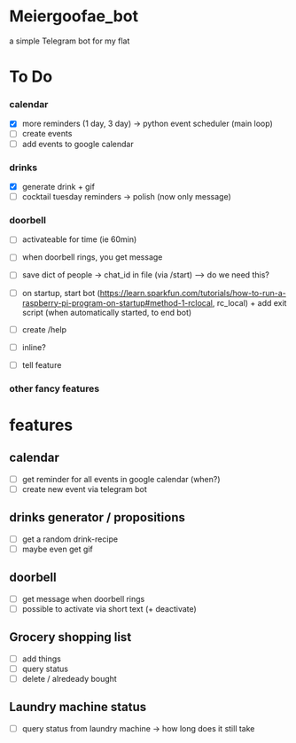 # Meiergoofae_bot
a simple Telegram bot for my flat

# To Do
### calendar
- [x] more reminders (1 day, 3 day) -> python event scheduler (main loop)
- [ ] create events 
- [ ] add events to google calendar
### drinks
- [x] generate drink + gif
- [ ] cocktail tuesday reminders -> polish (now only message)
### doorbell
- [ ] activateable for time (ie 60min)
- [ ] when doorbell rings, you get message

- [ ] save dict of people -> chat_id in file (via /start) --> do we need this?
- [ ] on startup, start bot (https://learn.sparkfun.com/tutorials/how-to-run-a-raspberry-pi-program-on-startup#method-1-rclocal, rc_local) + add exit script (when automatically started, to end bot)
- [ ] create /help 
- [ ] inline?
- [ ] tell feature 
### other fancy features



# features
## calendar 
- [ ] get reminder for all events in google calendar (when?)
- [ ] create new event via telegram bot

## drinks generator / propositions
- [ ] get a random drink-recipe 
- [ ] maybe even get gif

## doorbell
- [ ] get message when doorbell rings
- [ ] possible to activate via short text (+ deactivate)

## Grocery shopping list
- [ ] add things
- [ ] query status
- [ ] delete / alredeady bought

## Laundry machine status
- [ ] query status from laundry machine
    -> how long does it still take


